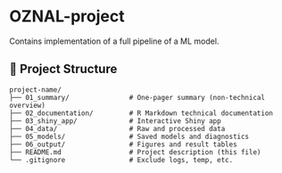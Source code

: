 # OZNAL-project
Contains implementation of a full pipeline of a ML model.

## 📁 Project Structure

```
project-name/
├── 01_summary/               # One-pager summary (non-technical overview)
├── 02_documentation/         # R Markdown technical documentation
├── 03_shiny_app/             # Interactive Shiny app
├── 04_data/                  # Raw and processed data
├── 05_models/                # Saved models and diagnostics
├── 06_output/                # Figures and result tables
├── README.md                 # Project description (this file)
└── .gitignore                # Exclude logs, temp, etc.
```
